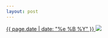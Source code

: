 ```yaml
---
layout: post
---
```


<p>
  <a href="/489">
    <time>{{ page.date | date: "%e %B %Y" }}</time>
    <img src="https://s3.amazonaws.com/life.aaronjgreenberg.com/489.jpg">
  </a>
  
</p>
